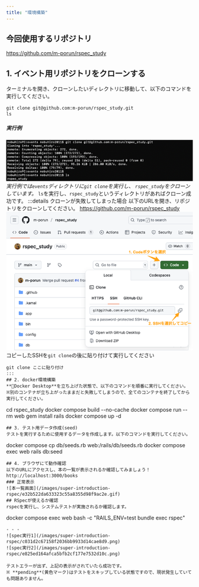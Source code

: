 ```yaml
---
title: "環境構築"
---
```

## 今回使用するリポジトリ
https://github.com/m-porun/rspec_study
## 1. イベント用リポジトリをクローンする
ターミナルを開き、クローンしたいディレクトリに移動して、以下のコマンドを実行してください。
```
git clone git@github.com:m-porun/rspec_study.git
ls
```
##### 実行例
![実行例](/images/super-introduction-rspec/3feb613b7d43ddd77c400e85b28744b0.png)
*実行例では`events`ディレクトリに`git clone`を実行し、
`rspec_study`をクローンしています。*
`ls`を実行し、`rspec_study`というディレクトリがあればクローン成功です。
:::details クローンが失敗してしまった場合
以下のURLを開き、リポジトリをクローンしてください。
 https://github.com/m-porun/rspec_study
![Codeボタン選択](/images/super-introduction-rspec/b5953db609dd0505cef52b5320471c3c.png)
コピーしたSSHを`git clone`の後に貼り付けて実行してください
```
git clone ここに貼り付け
:::
## 2. docker環境構築
**🐳Docker Desktop**を立ち上げた状態で、以下のコマンドを順番に実行してください。
※別のコンテナが立ち上がったままだと失敗してしまうので、全てのコンテナを終了してから実行してください。
```
cd rspec_study
docker compose build --no-cache
docker compose run --rm web gem install rails
docker compose up -d
```
## 3. テスト用データ作成(seed)
テストを実行するために使用するデータを作成します。以下のコマンドを実行してください。
```
docker compose cp db/seeds.rb web:/rails/db/seeds.rb
docker compose exec web rails db:seed
```
## 4. ブラウザにて動作確認
以下のURLにアクセスし、本の一覧が表示されるか確認してみましょう！
http://localhost:3000/books
### 正常表示
![本一覧画面](/images/super-introduction-rspec/e32b522da633323c55a8355d98f9ac2e.gif)
## RSpecが使えるか確認
rspecを実行し、システムテストが実施されるか確認します。
```
docker compose exec web bash -c "RAILS_ENV=test bundle exec rspec"
```
- - -
![spec実行1](/images/super-introduction-rspec/c031d2c67158f2036bb9933d14cae8d9.png)
![spec実行2](/images/super-introduction-rspec/e825ed164afca5bfb2cf177e7532d10c.png)

テストエラーが出ず、上記の表示がされていたら成功です。
※ **pending**(黄色マーク)はテストをスキップしている状態ですので、現状発生していても問題ありません。
